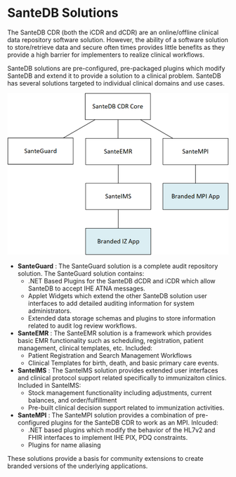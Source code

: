 # SanteDB Solutions

The SanteDB CDR (both the iCDR and dCDR) are an online/offline clinical data repository software solution. However, the ability of a software solution to store/retrieve data and secure often times provides little benefits as they provide a high barrier for implementers to realize clinical workflows.

SanteDB solutions are pre-configured, pre-packaged plugins which modify SanteDB and extend it to provide a solution to a clinical problem. SanteDB has several solutions targeted to individual clinical domains and use cases.&#x20;

![](<../../.gitbook/assets/image (183).png>)

* **SanteGuard** : The SanteGuard solution is a complete audit repository solution. The SanteGuard solution contains:
  * .NET Based Plugins for the SanteDB dCDR and iCDR which allow SanteDB to accept IHE ATNA messages.
  * Applet Widgets which extend the other SanteDB solution user interfaces to add detailed auditing information for system administrators.
  * Extended data storage schemas and plugins to store information related to audit log review workflows.
* **SanteEMR** : The SanteEMR solution is a framework which provides basic EMR functionality such as scheduling, registration, patient management, clinical templates, etc. Included:
  * Patient Registration and Search Management Workflows
  * Clinical Templates for birth, death, and basic primary care events.
* **SanteIMS** : The SanteIMS solution provides extended user interfaces and clinical protocol support related specifically to immunizaiton clinics. Included in SanteIMS:
  * Stock management functionality including adjustments, current balances, and order/fulfillment
  * Pre-built clinical decision support related to immunization activities.
* **SanteMPI** : The SanteMPI solution provides a combination of pre-configured plugins for the SanteDB CDR to work as an MPI. Inlcuded:
  * .NET based plugins which modify the behavior of the HL7v2 and FHIR interfaces to implement IHE PIX, PDQ constraints.
  * Plugins for name aliasing&#x20;

These solutions provide a basis for community extensions to create branded versions of the underlying applications.
